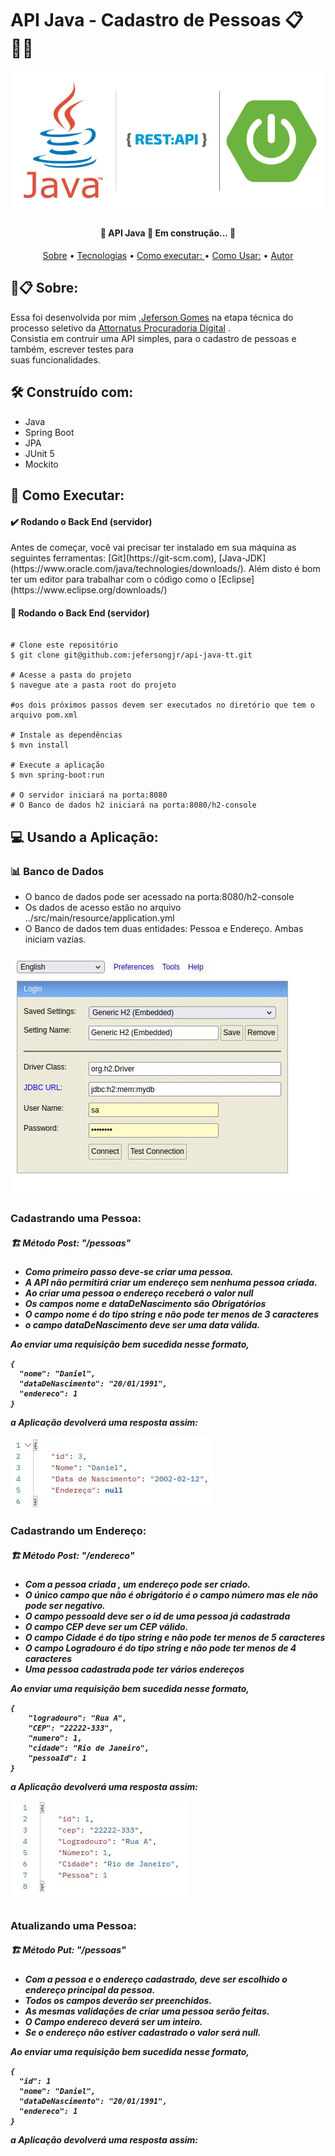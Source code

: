 # API Java - Cadastro de Pessoas 📋 👱‍♀️

![Prévia](https://github.com/jefersongjr/api-java-tt/blob/main/api-java-tt/src/images/1%200-Hyu03i97pVH5TCwlscAg.png)
<h4 align="center"> 
	🚧  API Java 🚀 Em construção...  🚧
</h4>

<p align="center">
 <a href="#sobre">Sobre</a> • 
 <a href="#ferramentas">Tecnologias</a> • 
 <a href="#requisitos">Como executar: </a> • 
 <a href="#instrucoes">Como Usar:</a> • 
 <a href="#autor">Autor</a>
</p>

<h2 id="sobre"> 🚀📋 Sobre: </h2>

Essa foi desenvolvida por mim ,[Jeferson Gomes](https://www.linkedin.com/in/jefersongjr/)
na etapa técnica do processo seletivo da [Attornatus Procuradoria Digital](https://www.linkedin.com/company/attornatus-procuradoria-digital/) . <br>
Consistia em contruir uma API simples, para o cadastro de pessoas e também, escrever testes para<br>
suas funcionalidades.

<h2 id="ferramentas"> 🛠️ Construído com: </h2>

* Java
* Spring Boot
* JPA
* JUnit 5
* Mockito

<h2 id="requisitos"> 📖 Como Executar: </h2>

<h4> ✔️ Rodando o Back End (servidor)</h4>
Antes de começar, você vai precisar ter instalado em sua máquina as seguintes ferramentas:
[Git](https://git-scm.com), [Java-JDK](https://www.oracle.com/java/technologies/downloads/). 
Além disto é bom ter um editor para trabalhar com o código como o [Eclipse](https://www.eclipse.org/downloads/)

<h4> 🎲 Rodando o Back End (servidor)</h4>

```

# Clone este repositório
$ git clone git@github.com:jefersongjr/api-java-tt.git

# Acesse a pasta do projeto
$ navegue ate a pasta root do projeto

#os dois próximos passos devem ser executados no diretório que tem o arquivo pom.xml

# Instale as dependências
$ mvn install

# Execute a aplicação
$ mvn spring-boot:run

# O servidor iniciará na porta:8080
# O Banco de dados h2 iniciará na porta:8080/h2-console

```
<h2 id="instrucoes"> 💻 Usando a Aplicação: </h2>

<h3> 📊 Banco de Dados </h3>

- O banco de dados pode ser acessado na porta:8080/h2-console 
- Os dados de acesso estão no arquivo ../src/main/resource/application.yml
- O Banco de dados tem duas entidades: Pessoa e Endereço. Ambas iniciam vazias.

![db](https://github.com/jefersongjr/api-java-tt/blob/main/api-java-tt/src/images/db.jpg)

<h3> Cadastrando uma Pessoa: </h3>

<h5> 🏗️ Método Post: "/pessoas" <h5>	
	
- Como primeiro passo deve-se criar uma pessoa.
- A API não permitirá criar um endereço sem nenhuma pessoa criada.
- Ao criar uma pessoa o endereço receberá o valor **null**
- Os campos nome e dataDeNascimento são **Obrigatórios**
- O campo nome é do tipo string e não pode ter menos de 3 caracteres
- o campo dataDeNascimento deve ser uma data válida.

 Ao enviar uma requisição bem sucedida nesse formato,				
```
{
  "nome": "Daniel",
  "dataDeNascimento": "20/01/1991",
  "endereco": 1
}

```
a Aplicação devolverá uma resposta assim: 
				
![responsePost](https://github.com/jefersongjr/api-java-tt/blob/main/api-java-tt/src/images/repostaPost.jpg)

	
<h3> Cadastrando um Endereço: </h3>

<h5> 🏗️ Método Post: "/endereco" <h5>
	
- Com a pessoa criada , um endereço pode ser criado.
- O único campo que não é obrigátorio é o campo número mas ele não pode ser negativo.
- O campo pessoaId deve ser o id de uma pessoa já cadastrada
- O campo CEP deve ser um CEP válido.
- O campo Cidade é do tipo string e não pode ter menos de 5 caracteres
- O campo Logradouro é do tipo string e não pode ter menos de 4 caracteres
- Uma pessoa cadastrada pode ter vários endereços

	
 Ao enviar uma requisição bem sucedida nesse formato,				
```
{
    "logradouro": "Rua A",
    "CEP": "22222-333",
    "numero": 1,
    "cidade": "Rio de Janeiro",
    "pessoaId": 1
}

```
a Aplicação devolverá uma resposta assim:

![responsePost](https://github.com/jefersongjr/api-java-tt/blob/main/api-java-tt/src/images/reponsePost2.jpg)

<h3> Atualizando uma Pessoa: </h3>

<h5> 🏗️ Método Put: "/pessoas" <h5>	
	
- Com a pessoa e o endereço cadastrado, deve ser escolhido o endereço principal da pessoa.
- Todos os campos deverão ser preenchidos.
- As mesmas validações de criar uma pessoa serão feitas.
- O Campo endereco deverá ser um inteiro.
- Se o endereço não estiver cadastrado o valor será null.
	
 Ao enviar uma requisição bem sucedida nesse formato,				
```
{
  "id": 1
  "nome": "Daniel",
  "dataDeNascimento": "20/01/1991",
  "endereco": 1
}

```
a Aplicação devolverá uma resposta assim: 


